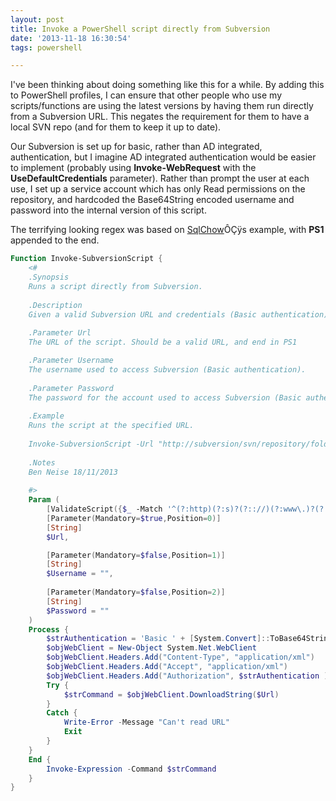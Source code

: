 ```yaml
---
layout: post
title: Invoke a PowerShell script directly from Subversion
date: '2013-11-18 16:30:54'
tags: powershell

---
```



I've been thinking about doing something like this for a while. By adding this to PowerShell profiles, I can ensure that other people who use my scripts/functions are using the latest versions by having them run directly from a Subversion URL. This negates the requirement for them to have a local SVN repo (and for them to keep it up to date).

Our Subversion is set up for basic, rather than AD integrated, authentication, but I imagine AD integrated authentication would be easier to implement (probably using **Invoke-WebRequest** with the **UseDefaultCredentials** parameter). Rather than prompt the user at each use, I set up a service account which has only Read permissions on the repository, and hardcoded the Base64String encoded username and password into the internal version of this script.

The terrifying looking regex was based on [SqlChow](http://sqlchow.wordpress.com/2013/09/07/using-verbal-expressions-to-make-regex-easy-in-powershell/)ÔÇÿs example, with **PS1** appended to the end.

```powershell
Function Invoke-SubversionScript {
    <#
    .Synopsis
    Runs a script directly from Subversion.
    
    .Description
    Given a valid Subversion URL and credentials (Basic authentication) invokes the script on the local machine.
    
    .Parameter Url
    The URL of the script. Should be a valid URL, and end in PS1

    .Parameter Username
    The username used to access Subversion (Basic authentication).
    
    .Parameter Password
    The password for the account used to access Subversion (Basic authentication).
    
    .Example
    Runs the script at the specified URL.
    
    Invoke-SubversionScript -Url "http://subversion/svn/repository/folder/SCOM2012Functions.ps1" -Username "Domain\Username" -Password "Password1"
    
    .Notes
    Ben Neise 18/11/2013
    
    #>
	Param (
        [ValidateScript({$_ -Match '^(?:http)(?:s)?(?:://)(?:www\.)?(?:[^\ ]*).ps1$'})]
        [Parameter(Mandatory=$true,Position=0)]
        [String]
		$Url,

        [Parameter(Mandatory=$false,Position=1)]
        [String]
        $Username = "",
        
        [Parameter(Mandatory=$false,Position=2)]
        [String]
        $Password = ""
	)
    Process {
        $strAuthentication = 'Basic ' + [System.Convert]::ToBase64String([System.Text.Encoding]::UTF8.GetBytes($Username + ":" + $Password ))
        $objWebClient = New-Object System.Net.WebClient
        $objWebClient.Headers.Add("Content-Type", "application/xml")
        $objWebClient.Headers.Add("Accept", "application/xml")
        $objWebClient.Headers.Add("Authorization", $strAuthentication )
        Try {
            $strCommand = $objWebClient.DownloadString($Url)
        }
        Catch {
            Write-Error -Message "Can't read URL"
            Exit
        }
    }
    End {
        Invoke-Expression -Command $strCommand
    }
}
```


